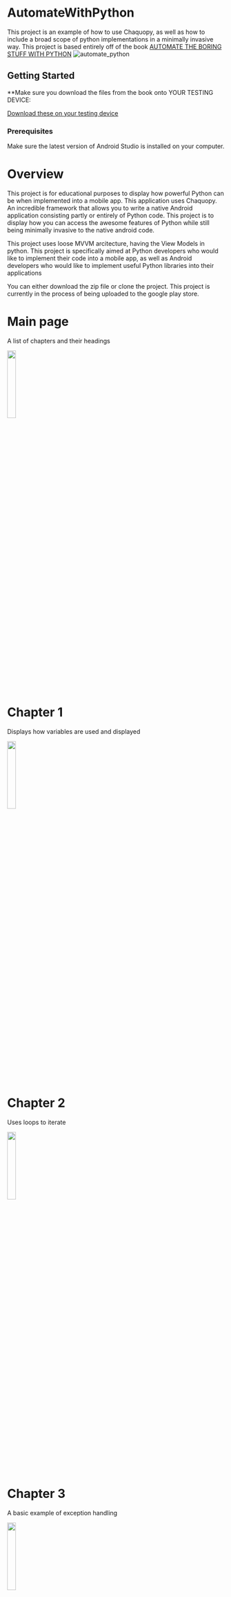 # AutomateWithPython

This project is an example of how to use Chaquopy, as well as how to include a broad scope of python 
implementations in a minimally invasive way. This project is based entirely off of the book 
[AUTOMATE THE BORING STUFF WITH PYTHON](https://automatetheboringstuff.com/)
![automate_python](https://user-images.githubusercontent.com/32747586/50690221-86d72c80-0ffa-11e9-87cd-00e874d0e6b0.png)

## Getting Started

**Make sure you download the files from the book onto YOUR TESTING DEVICE:

[Download these on your testing device](https://nostarch.com/download/Automate_the_Boring_Stuff_onlinematerials_v.2.zip)

### Prerequisites

Make sure the latest version of Android Studio is installed on your computer.

# Overview

This project is for educational purposes to display how powerful Python can be when implemented into a mobile app. This application uses Chaquopy. An incredible framework that allows you to write a native Android application consisting partly or entirely of Python code. This project is to display how you can access the awesome features of Python while still being minimally invasive to the native android code. 

This project uses loose MVVM arcitecture, having the View Models in python. This project is specifically aimed at Python developers who would like to implement their code into a mobile app, as well as Android developers who would like to implement useful Python libraries into their applications

You can either download the zip file or clone the project. This project is currently in the process of being uploaded to the google play store.


# Main page

A list of chapters and their headings

<img src="https://user-images.githubusercontent.com/32747586/50930412-010a1580-142e-11e9-9f1c-277d2490c2f9.png" width="20%">

# Chapter 1

Displays how variables are used and displayed 

<img src="https://user-images.githubusercontent.com/32747586/50930413-010a1580-142e-11e9-815a-f062f77f70fa.png" width="20%">

# Chapter 2

Uses loops to iterate 

<img src="https://user-images.githubusercontent.com/32747586/50930414-010a1580-142e-11e9-958e-f961544b3b6f.png" width="20%">

# Chapter 3

A basic example of exception handling

<img src="https://user-images.githubusercontent.com/32747586/50930415-010a1580-142e-11e9-98d2-36aacc3fd9ed.png" width="20%">

# Chapter 4

Working with lists, inserting an item at an index, both of which are defined by the user

<img src="https://user-images.githubusercontent.com/32747586/50930416-01a2ac00-142e-11e9-9d12-e2a5ecb4b9ef.png" width="20%">

# Chapter 5

Working with dictionaries, includes the tic-tac-toe project 

<img src="https://user-images.githubusercontent.com/32747586/50930417-01a2ac00-142e-11e9-834b-fbdf5b4a044b.png" width="20%">

# Chapter 6

Displays how strings have been manipulated

<img src="https://user-images.githubusercontent.com/32747586/50930418-01a2ac00-142e-11e9-9e7e-cc820bc1ff20.png" width="20%">

# Chapter 7

Read and write a text file

<img src="https://user-images.githubusercontent.com/32747586/50930431-02d3d900-142e-11e9-8c3a-cccb1ad9656e.png" width="20%">



# Chapter 8



<img src="https://user-images.githubusercontent.com/32747586/50931239-06685f80-1430-11e9-9025-956a257c7b35.png" width="20%">



# Chapter 9

Rename or delete the file you made in chapter 8

<img src="https://user-images.githubusercontent.com/32747586/50930419-01a2ac00-142e-11e9-9241-35530f893205.png" width="20%">



# Chapter 10

The coin toss project that throws an error, you are supposed to debug it. Hints are given in the source code

<img src="https://user-images.githubusercontent.com/32747586/50930420-01a2ac00-142e-11e9-923e-2d92796ec477.png" width="20%">



# Chapter 11

<img src="https://user-images.githubusercontent.com/32747586/50930421-01a2ac00-142e-11e9-98d7-d72e4cba0db7.png" width="20%">

# Chapter 12

read an excell file and change the values of a certain item 

***LOADING TIME IS VERY SLOW, THE FILE IT IS READING FROM HAS OVER 23,000 ROWS AND 
UPDATING AN ITEM WILL UPDATE THE VALUE FOR EVERY ITEM IN THE FILE***

***MAKE SURE YOU HAVE THE PRODUCE FILE IN YOUR DOCUMENTS FOLDER***

<img src="https://user-images.githubusercontent.com/32747586/50930422-01a2ac00-142e-11e9-8aa1-2e4c74075752.png" width="20%">

# Chapter 13

Reads the number of pages in a pdf file

<img src="https://user-images.githubusercontent.com/32747586/50930423-023b4280-142e-11e9-8518-5503f991c7d4.png" width="20%">

# Chapter 14

Get the current tempurature for the entered location. Reads API data from Open Weather Map.

***MAKE SURE YOU ENTER YOUR OWN API KEY***

<img src="https://user-images.githubusercontent.com/32747586/50930425-023b4280-142e-11e9-810e-f8cf6200524c.png" width="20%">

# Chapter 15

Simple timer project

<img src="https://user-images.githubusercontent.com/32747586/50930426-023b4280-142e-11e9-94c6-def149fafd77.png" width="20%">

# Chapter 16

Login into your gmail account and send an email. 

***MAKE SURE YOU ALLOW ACCESS FROM UNSECURE APPS FROM YOUR GMAIL OR ELSE YOU WILL NOT BE ABLE TO LOG IN***

<img src="https://user-images.githubusercontent.com/32747586/50930427-023b4280-142e-11e9-9013-ca6ba3faf88c.png" width="20%">

# Chapter 17

Add a logo to any of your photos. In this example I use the cat logo and the picture of Zophie.

<img src="https://user-images.githubusercontent.com/32747586/50930429-023b4280-142e-11e9-857c-e6c8b363da2d.png" width="20%">
<img src="https://user-images.githubusercontent.com/32747586/50696073-792aa280-100c-11e9-8187-f980886b0ea9.png" width=20%>

# Chapter 18

Gets the current X and Y coordinate for the area on the screen that was touched by the user.

Due to issues with pyautogui, this was done in Kotlin for the time being. I plan to make this entire activity python based however.

<img src="https://user-images.githubusercontent.com/32747586/50930430-023b4280-142e-11e9-90ab-b0d943165f30.png" width="20%">



## Contributing

If you would like to contribute please email me directly at theapphideaway@gmail.com

## Authors

* **Ian Schoenrock** 


## License

This project is licensed under the MIT License - see the [LICENSE.md](LICENSE.md) file for details

## Acknowledgments

* All of this was possible because of the amazing team at Chaquopy.
* Big thank you to Al Sweigart for writing this awesome book and creating the companion website.

